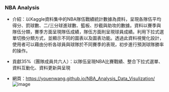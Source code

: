 ### NBA Analysis

 - 介紹：以Kaggle資料集中的NBA隊伍戰績統計數據為資料，呈現各隊伍平均得分、罰球數、二/三分球進球數、籃板、抄截與助攻的數據。資料以賽季與隊伍分類，賽季方面呈現隊伍成績，隊伍方面則呈現球員成績。利用下拉式選單切換分類方式，並顯示不同的圖表以及圖表功能。透過此資料視覺化設計，使用者可以藉由分析各球員與球隊於不同賽季的表現，初步進行預測球隊勝率的操作。

 - 貢獻35%（團隊成員共六人）：以隊伍呈現NBA比賽戰績、整合下拉式選單、資料互動化、資料更新與呈現
 - 網頁：https://youenwang.github.io/NBA_Analysis_Data_Visulization/
![image](https://github.com/YouEnWang/Data_Visulization/assets/113414093/9cf556cb-a5c4-462b-96e9-bbcc591d7035)
